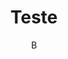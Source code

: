---
title: "Teste"
author: "B"
export_on_save:
  pandoc: true
output:
  pdf_document:
    path: ./ATM - Bruno Angst.
---